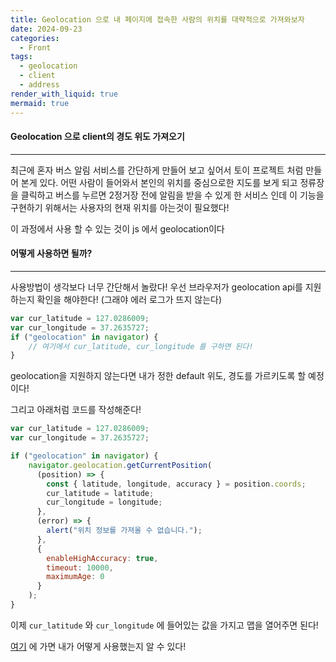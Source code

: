 ```yaml
---
title: Geolocation 으로 내 페이지에 접속한 사람의 위치를 대략적으로 가져와보자
date: 2024-09-23
categories:
  - Front
tags:
  - geolocation
  - client
  - address
render_with_liquid: true
mermaid: true
---
```

#### Geolocation 으로 client의 경도 위도 가져오기
---
최근에 혼자 버스 알림 서비스를 간단하게 만들어 보고 싶어서 토이 프로젝트 처럼 만들어 본게 있다. 어떤 사람이 들어와서 본인의 위치를 중심으로한 지도를 보게 되고 정류장을 클릭하고 버스를 누르면 2정거장 전에 알림을 받을 수 있게 한 서비스 인데 이 기능을 구현하기 위해서는 사용자의 현재 위치를 아는것이 필요했다!

이 과정에서 사용 할 수 있는 것이 js 에서 geolocation이다

#### 어떻게 사용하면 될까?
---
사용방법이 생각보다 너무 간단해서 놀랐다! 우선 브라우저가 geolocation api를 지원하는지 확인을 해야한다! (그래야 에러 로그가 뜨지 않는다)
```js
var cur_latitude = 127.0286009;
var cur_longitude = 37.2635727;
if ("geolocation" in navigator) {
	// 여기에서 cur_latitude, cur_longitude 를 구하면 된다!
}
```

geolocation을 지원하지 않는다면 내가 정한 default 위도, 경도를 가르키도록 할 예정이다!

그리고 아래처럼 코드를 작성해준다!

```js
var cur_latitude = 127.0286009;
var cur_longitude = 37.2635727;

if ("geolocation" in navigator) {
    navigator.geolocation.getCurrentPosition(
      (position) => {
        const { latitude, longitude, accuracy } = position.coords;
        cur_latitude = latitude;
        cur_longitude = longitude;
      },
      (error) => {
        alert("위치 정보를 가져올 수 없습니다.");
      },
      {
        enableHighAccuracy: true,
        timeout: 10000,
        maximumAge: 0
      }
    );
}
```
이제 `cur_latitude` 와 `cur_longitude` 에 들어있는 값을 가지고 맵을 열어주면 된다!

[여기](https://github.com/bwbw-kim/bus-station/blob/main/src%2Fmain%2Fresources%2Fstatic%2Fjs%2Findex.js) 에 가면 내가 어떻게 사용했는지 알 수 있다!